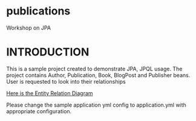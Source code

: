 # publications
Workshop on JPA

INTRODUCTION
============
This is a sample project created to demonstrate JPA, JPQL usage.
The project contains Author, Publication, Book, BlogPost and Publisher beans.
User is requested to look into their relationships

[Here is the Entity Relation Diagram](src/main/resources/Publications-Entity-Relation.png)

Please change the sample application yml config to application.yml with appropriate configuration. 
